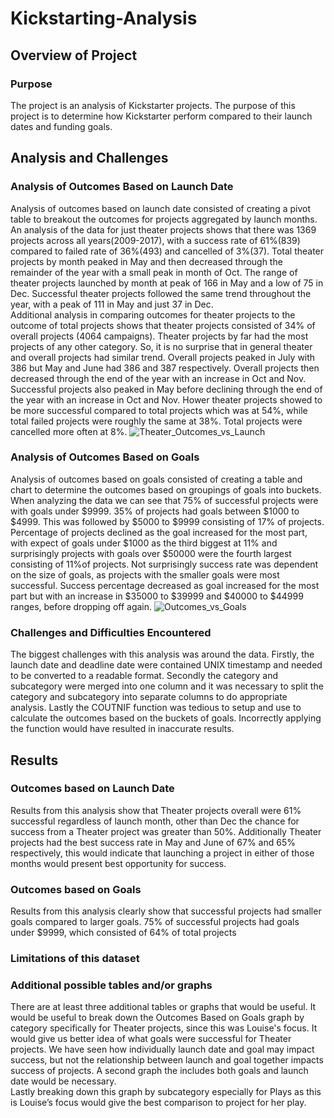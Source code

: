 
# Kickstarting-Analysis

## Overview of Project
### Purpose
The project is an analysis of Kickstarter projects. The purpose of this project is to determine how Kickstarter perform compared to their launch dates and funding goals. 

## Analysis and Challenges
### Analysis of Outcomes Based on Launch Date
Analysis of outcomes based on launch date consisted of creating a pivot table to breakout the outcomes for projects aggregated by launch months.  An analysis of the data for just theater projects shows that there was 1369 projects across all years(2009-2017), with a success rate of 61%(839) compared to failed rate of 36%(493) and cancelled of 3%(37).
Total theater projects by month peaked in May and then decreased through the remainder of the year with a small peak in month of Oct. The range of theater projects launched by month at peak of 166 in May and a low of 75 in Dec.  Successful theater projects followed the same trend throughout the year, with a peak of 111 in May and just 37 in Dec.  
Additional analysis in comparing outcomes for theater projects to the outcome of total projects shows that theater projects consisted of 34% of overall projects (4064 campaigns). Theater projects by far had the most projects of any other category. So, it is no surprise that in general theater and overall projects had similar trend. 
Overall projects peaked in July with 386 but May and June had 386 and 387 respectively.  Overall projects then decreased through the end of the year with an increase in Oct and Nov. Successful projects also peaked in May before declining through the end of the year with an increase in Oct and Nov. Hower theater projects showed to be more successful compared to total projects which was at 54%, while total failed projects were roughly the same at 38%.  Total projects were cancelled more often at 8%. 
![Theater_Outcomes_vs_Launch](https://user-images.githubusercontent.com/62673123/123525714-a5788480-d687-11eb-83ba-ba5a4dc6ddcf.png)

### Analysis of Outcomes Based on Goals
Analysis of outcomes based on goals consisted of creating a table and chart to determine the outcomes based on groupings of goals into buckets. When analyzing the data we can see that 75% of successful projects were with goals under $9999.  35% of projects had goals between $1000 to $4999. This was followed by $5000 to $9999 consisting of 17% of projects. Percentage of projects declined as the goal increased for the most part, with expect of goals under $1000 as the third biggest at 11% and surprisingly projects with goals over $50000 were the fourth largest consisting of 11%of projects. Not surprisingly success rate was dependent on the size of goals, as projects with the smaller goals were most successful.  Success percentage decreased as goal increased for the most part but with an increase in $35000 to $39999 and $40000 to $44999 ranges, before dropping off again. 
![Outcomes_vs_Goals](https://user-images.githubusercontent.com/62673123/123525735-ba551800-d687-11eb-9c1a-e418e32b9ab4.png)

### Challenges and Difficulties Encountered
The biggest challenges with this analysis was around the data.  Firstly, the launch date and deadline date were contained UNIX timestamp and needed to be converted to a readable format.  Secondly the category and subcategory were merged into one column and it was necessary to split the category and subcategory into separate columns to do appropriate analysis. Lastly the COUTNIF function was tedious to setup and use to calculate the outcomes based on the buckets of goals. Incorrectly applying the function would have resulted in inaccurate results. 

## Results
### Outcomes based on Launch Date
Results from this analysis show that Theater projects overall were 61% successful regardless of launch month, other than Dec the chance for success from a Theater project was greater than 50%. Additionally Theater projects had the best success rate in May and June of 67% and 65% respectively, this would indicate that launching a project in either of those months would present best opportunity for success. 

### Outcomes based on Goals
Results from this analysis clearly show that successful projects had smaller goals compared to larger goals.  75% of successful projects had goals under $9999, which consisted of 64% of total projects

### Limitations of this dataset

### Additional possible tables and/or graphs 
There are at least three additional tables or graphs that would be useful. It would be useful to break down the Outcomes Based on Goals graph by category specifically for Theater projects, since this was Louise's focus. It would give us better idea of what goals were successful for Theater projects.
 We have seen how individually launch date and goal may impact success, but not the relationship between launch and goal together impacts success of projects.  A second graph the includes both goals and launch date would be necessary.   
Lastly breaking down this graph by subcategory especially for Plays as this is Louise’s focus would give the best comparison to project for her play. 

